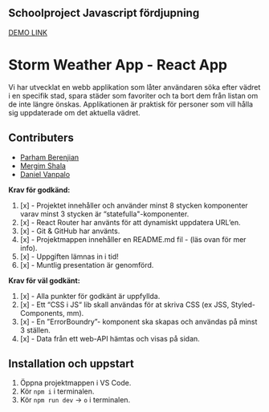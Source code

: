 ## Schoolproject Javascript fördjupning 

[DEMO LINK](https://stormweatherappbypameda.netlify.app)

# Storm Weather App - React App
Vi har utvecklat en webb applikation som låter användaren söka efter vädret i en specifik stad, spara städer som favoriter och ta bort dem från listan om de inte längre önskas. Applikationen är praktisk för personer som vill hålla sig uppdaterade om det aktuella vädret.

## Contributers

- [Parham Berenjian](#https://github.com/ParhamInBinary)
- [Mergim Shala](#https://github.com/mergimshalaa)
- [Daniel Vanpalo](#https://github.com/Knightrider85)

**Krav för godkänd:**

1. [x] - Projektet innehåller och använder minst 8 stycken komponenter varav minst 3 stycken är “statefulla"-komponenter.
2. [x] - React Router har använts för att dynamiskt uppdatera URL’en.
3. [x] - Git & GitHub har använts.
4. [x] - Projektmappen innehåller en README.md fil - (läs ovan för mer info).
5. [x] - Uppgiften lämnas in i tid!
6. [x] - Muntlig presentation är genomförd.

**Krav för väl godkänt:**

1. [x] - Alla punkter för godkänt är uppfyllda.
2. [x] - Ett “CSS i JS“ lib skall användas för at skriva CSS (ex JSS, Styled-Components, mm).
3. [x] - En ”ErrorBoundry”- komponent ska skapas och användas på minst 3 ställen.
4. [x] - Data från ett web-API hämtas och visas på sidan.

## Installation och uppstart

1. Öppna projektmappen i VS Code.
2. Kör `npm i` i terminalen.
5. Kör `npm run dev` -> `o` i terminalen.